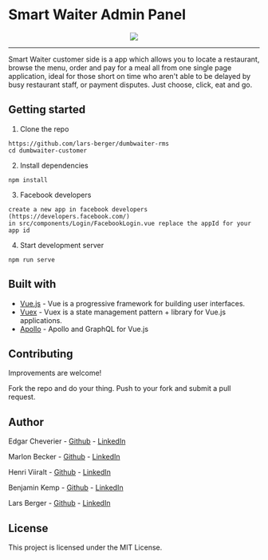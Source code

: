 # Smart Waiter Admin Panel 

<p align="center">
<img style="max-width:100px;max-height:500px;" src="https://firebasestorage.googleapis.com/v0/b/moving-free.appspot.com/o/car%2Fdumbwaiter.png?alt=media&token=03727d0e-bc6b-4c93-9018-6defa28c3a24" />
</p>

----

Smart Waiter customer side is a app which allows you to locate a restaurant, browse the menu, order and pay for a meal all from one single page application, ideal for those short on time who aren't able to be delayed by busy restaurant staff, or payment disputes. Just choose, click, eat and go.

## Getting started

1. Clone the repo

```
https://github.com/lars-berger/dumbwaiter-rms
cd dumbwaiter-customer
```

2. Install dependencies
```
npm install
```

3. Facebook developers
```
create a new app in facebook developers (https://developers.facebook.com/)
in src/components/Login/FacebookLogin.vue replace the appId for your app id
```

4. Start development server
```
npm run serve

```
## Built with

* [Vue.js](https://vuejs.org/) - Vue is a progressive framework for building user interfaces. 
* [Vuex](https://vuex.vuejs.org/) - Vuex is a state management pattern + library for Vue.js applications.
* [Apollo](https://github.com/Akryum/vue-apollo) - Apollo and GraphQL for Vue.js

## Contributing

Improvements are welcome!

Fork the repo and do your thing. Push to your fork and submit a pull request.

## Author

Edgar Cheverier - [Github](https://github.com/edgarcheverier) - [LinkedIn](https://es.linkedin.com/in/edgar-hugo-cheverier-aguilar-886b3a86)

Marlon Becker - [Github](https://github.com/marlonbs) - [LinkedIn](https://www.linkedin.com/in/marlon-becker-santos-07ab52a/)

Henri Viiralt - [Github](https://github.com/viiralt) - [LinkedIn](https://www.linkedin.com/in/viiralt/)

Benjamin Kemp - [Github](https://github.com/BenjaKemp) - [LinkedIn](https://es.linkedin.com/in/edgar-hugo-cheverier-aguilar-886b3a86)

Lars Berger - [Github](https://github.com/lars-berger) - [LinkedIn](https://www.linkedin.com/in/lars-berger/)


## License

This project is licensed under the MIT License.
